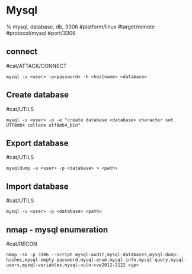 # Mysql

% mysql, database, db, 3306
#platform/linux  #target/remote  #protocol/mysql  #port/3306
## connect
#cat/ATTACK/CONNECT 
```
mysql -u <user> -p<password> -h <hostname> <database>
```

## Create database
#cat/UTILS 
```
mysql -u <user> -p -e "create database <database> character set UTF8mb4 collate utf8mb4_bin"
```

## Export database
#cat/UTILS 
```
mysqldump -u <user> -p <database> > <path>
```

## Import database
#cat/UTILS 
```
mysql -u <user> -p <database> <path>
```

## nmap - mysql enumeration
#cat/RECON 
```
nmap -sV -p 3306 --script mysql-audit,mysql-databases,mysql-dump-hashes,mysql-empty-password,mysql-enum,mysql-info,mysql-query,mysql-users,mysql-variables,mysql-vuln-cve2012-2122 <ip>
```
